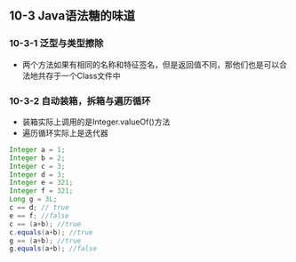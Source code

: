 ## 10-3 Java语法糖的味道

### 10-3-1 泛型与类型擦除

- 两个方法如果有相同的名称和特征签名，但是返回值不同，那他们也是可以合法地共存于一个Class文件中

### 10-3-2 自动装箱，拆箱与遍历循环

- 装箱实际上调用的是Integer.valueOf()方法
- 遍历循环实际上是迭代器

```java
Integer a = 1;
Integer b = 2;
Integer c = 3;
Integer d = 3;
Integer e = 321;
Integer f = 321;
Long g = 3L;
c == d; // true
e == f; //false
c == (a+b); //true
c.equals(a+b); //true
g == (a+b); //true
g.equals(a+b); //false   
```

